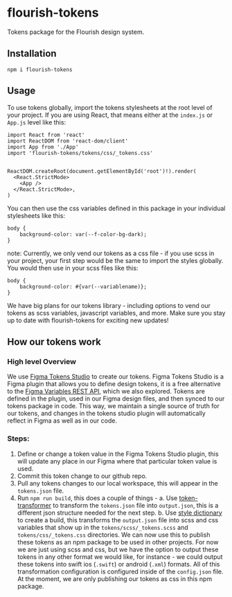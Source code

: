 # flourish-tokens
Tokens package for the Flourish design system.

## Installation
`npm i flourish-tokens`

## Usage
 To use tokens globally, import the tokens stylesheets at the root level of your project. If you are using React, that means either at the `index.js` or `App.js` level like this: 

```
import React from 'react'
import ReactDOM from 'react-dom/client'
import App from './App'
import 'flourish-tokens/tokens/css/_tokens.css'


ReactDOM.createRoot(document.getElementById('root')!).render(
  <React.StrictMode>
    <App />
  </React.StrictMode>,
)
```

You can then use the css variables defined in this package in your individual stylesheets like this: 
```
body {
    background-color: var(--f-color-bg-dark);
}
```
note: Currently, we only vend our tokens as a css file - if you use scss in your project, your first step would be the same to import the styles globally. You would then use in your scss files like this:
```
body {
    background-color: #{var(--variablename)};
}
```

We have big plans for our tokens library - including options to vend our tokens as scss variables, javascript variables, and more. Make sure you stay up to date with flourish-tokens for exciting new updates! 

## How our tokens work
 ### High level Overview
  We use [Figma Tokens Studio](https://tokens.studio/) to create our tokens. Figma Tokens Studio is a Figma plugin that allows you to define design tokens, it is a free alternative to the [Figma Variables REST API](https://www.figma.com/developers/api#variables), which we also explored. Tokens are defined in the plugin, used in our Figma design files, and then synced to our tokens package in code. This way, we maintain a single source of truth for our tokens, and changes in the tokens studio plugin will automatically reflect in Figma as well as in our code.

### Steps:
  1. Define or change a token value in the Figma Tokens Studio plugin, this will update any place in our Figma where that particular token value is used. 
  2. Commit this token change to our github repo.
  3. Pull any tokens changes to our local workspace, this will appear in the `tokens.json` file.
  4. Run `npm run build`, this does a couple of things - 
      a. Use [token-transformer](https://www.npmjs.com/package/token-transformer) to transform the `tokens.json` file into `output.json`, this is a different json structure needed for the next step.
      b. Use [style dictionary](https://amzn.github.io/style-dictionary/#/) to create a build, this transforms the `output.json` file into scss and css variables that show up in the `tokens/scss/_tokens.scss` and `tokens/css/_tokens.css` directories. We can now use this to publish these tokens as an npm package to be used in other projects. For now we are just using scss and css, but we have the option to output these tokens in any other format we would like, for instance - we could output these tokens into swift ios (`.swift`) or android (`.xml`) formats. All of this transformation configuration is configured inside of the `config.json` file. At the moment, we are only publishing our tokens as css in this npm package.